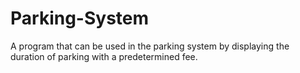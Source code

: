 # Parking-System
A program that can be used in the parking system by displaying the duration of parking with a predetermined fee.

